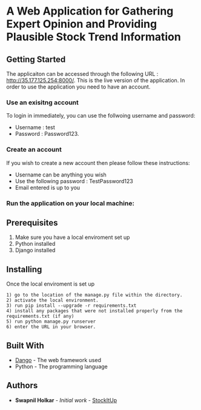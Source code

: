 # A Web Application for Gathering Expert Opinion and Providing Plausible Stock Trend Information

## Getting Started

The applicaiton can be accessed through the following URL : http://35.177.125.254:8000/. This is the live version of the application. In order to use the application you need to have an account. 

### Use an exisitng account

To login in immediately, you can use the follwoing username and password:

* Username : test
* Password : Password123. 

### Create an account

If you wish to create a new account then please follow these instructions:
* Username can be anything you wish
* Use the following password : TestPassword123
* Email entered is up to you

### Run the application on your local machine:

## Prerequisites

1) Make sure you have a local enviroment set up
2) Python installed 
3) Django installed

## Installing

Once the local enviroment is set up

```
1) go to the location of the manage.py file within the directory.
2) activate the local environment.
3) run pip install --upgrade -r requirements.txt
4) install any packages that were not installed properly from the requirements.txt (if any)
5) run python manage.py runserver
6) enter the URL in your browser.

```

## Built With

* [Dango](https://www.djangoproject.com/) - The web framework used
* Python - The programming language 

## Authors

* **Swapnil Holkar** - *Initial work* - [StockItUp](https://github.com/swapnilholkar/DeployStockApp)
